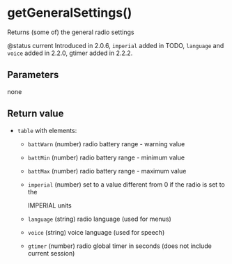 # getGeneralSettings()

Returns (some of) the general radio settings

@status current Introduced in 2.0.6, `imperial` added in TODO, `language` and `voice` added in 2.2.0, gtimer added in 2.2.2.

## Parameters

none

## Return value

* `table` with elements:
  * `battWarn` (number) radio battery range - warning value
  * `battMin` (number) radio battery range - minimum value
  * `battMax` (number) radio battery range - maximum value
  *   `imperial` (number) set to a value different from 0 if the radio is set to the

      IMPERIAL units
  * `language` (string) radio language (used for menus)
  * `voice` (string) voice language (used for speech)
  * `gtimer` (number) radio global timer in seconds (does not include current session)
